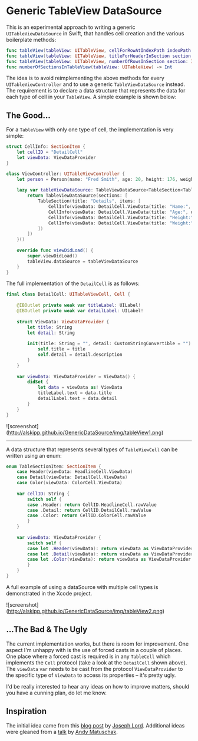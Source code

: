 Generic TableView DataSource
========

This is an experimental approach to writing a generic `UITableViewDataSource` in Swift, that handles cell creation and the various boilerplate methods:

```swift
func tableView(tableView: UITableView, cellForRowAtIndexPath indexPath: NSIndexPath) -> UITableViewCell
func tableView(tableView: UITableView, titleForHeaderInSection section: Int) -> String?
func tableView(tableView: UITableView, numberOfRowsInSection section: Int) -> Int
func numberOfSectionsInTableView(tableView: UITableView) -> Int
```

The idea is to avoid reimplementing the above methods for every `UITableViewController` and to use a generic `TableViewDataSource` instead. The requirement is to declare a data structure that represents the data for each type of cell in your `TableView`. A simple example is shown below:

The Good…
---

For a `TableView` with only one type of cell, the implementation is very simple:

```swift
struct CellInfo: SectionItem {
    let cellID = "DetailCell"
    let viewData: ViewDataProvider
}

class ViewController: UITableViewController {
    let person = Person(name: "Fred Smith", age: 20, height: 176, weight: 65)
    
    lazy var tableViewDataSource: TableViewDataSource<TableSection<TableSectionItem>> = {
        return TableViewDataSource(sections: [
            TableSection(title: "Details", items: [
                CellInfo(viewData: DetailCell.ViewData(title: "Name:", detail: person.name)),
                CellInfo(viewData: DetailCell.ViewData(title: "Age:", detail: person.age)),
                CellInfo(viewData: DetailCell.ViewData(title: "Height:", detail: person.height)),
                CellInfo(viewData: DetailCell.ViewData(title: "Weight:", detail: person.weight))
            ])
        ])
    }()
    
    override func viewDidLoad() {
        super.viewDidLoad()
        tableView.dataSource = tableViewDataSource
    }
}
```

The full implementation of the `DetailCell` is as follows:

```swift
final class DetailCell: UITableViewCell, Cell {
    
    @IBOutlet private weak var titleLabel: UILabel!
    @IBOutlet private weak var detailLabel: UILabel!
    
    struct ViewData: ViewDataProvider {
        let title: String
        let detail: String
        
        init(title: String = "", detail: CustomStringConvertible = "") {
            self.title = title
            self.detail = detail.description
        }
    }
    
    var viewData: ViewDataProvider = ViewData() {
        didSet {
            let data = viewData as! ViewData
            titleLabel.text = data.title
            detailLabel.text = data.detail
        }
    }
}
```

![screenshot] (http://alskipp.github.io/GenericDataSource/img/tableView1.png)

* * *

A data structure that represents several types of `TableViewCell` can be written using an enum:

```swift
enum TableSectionItem: SectionItem {
    case Header(viewData: HeadlineCell.ViewData)
    case Detail(viewData: DetailCell.ViewData)
    case Color(viewData: ColorCell.ViewData)
    
    var cellID: String {
        switch self {
        case .Header: return CellID.HeadlineCell.rawValue
        case .Detail: return CellID.DetailCell.rawValue
        case .Color: return CellID.ColorCell.rawValue
        }
    }
    
    var viewData: ViewDataProvider {
        switch self {
        case let .Header(viewData): return viewData as ViewDataProvider
        case let .Detail(viewData): return viewData as ViewDataProvider
        case let .Color(viewData): return viewData as ViewDataProvider
        }
    }
}
```

A full example of using a dataSource with multiple cell types is demonstrated in the Xcode project.

![screenshot] (http://alskipp.github.io/GenericDataSource/img/tableView2.png)

…The Bad & The Ugly
---

The current implementation works, but there is room for improvement. One aspect I'm unhappy with is the use of forced casts in a couple of places. One place where a forced cast is required is in any `TableCell` which implements the `Cell` protocol (take a look at the `DetailCell` shown above). The `viewData` `var` needs to be cast from the protocol `ViewDataProvider` to the specific type of `ViewData` to access its properties – it's pretty ugly.

I'd be really interested to hear any ideas on how to improve matters, should you have a cunning plan, do let me know.


Inspiration
---

The initial idea came from this [blog post](http://blog.human-friendly.com/swift-2-xcode-7-gm-at-least-generic-support-for-at-objc-protocols) by [Joseph Lord](https://twitter.com/jl_hfl). Additional ideas were gleaned from a [talk](https://realm.io/news/andy-matuschak-refactor-mega-controller/) by [Andy Matuschak](https://twitter.com/andy_matuschak).
